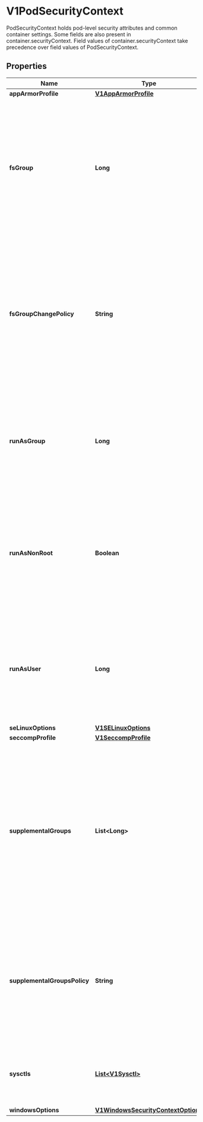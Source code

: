 

# V1PodSecurityContext

PodSecurityContext holds pod-level security attributes and common container settings. Some fields are also present in container.securityContext.  Field values of container.securityContext take precedence over field values of PodSecurityContext.

## Properties

| Name | Type | Description | Notes |
|------------ | ------------- | ------------- | -------------|
|**appArmorProfile** | [**V1AppArmorProfile**](V1AppArmorProfile.md) |  |  [optional] |
|**fsGroup** | **Long** | A special supplemental group that applies to all containers in a pod. Some volume types allow the Kubelet to change the ownership of that volume to be owned by the pod:  1. The owning GID will be the FSGroup 2. The setgid bit is set (new files created in the volume will be owned by FSGroup) 3. The permission bits are OR&#39;d with rw-rw----  If unset, the Kubelet will not modify the ownership and permissions of any volume. Note that this field cannot be set when spec.os.name is windows. |  [optional] |
|**fsGroupChangePolicy** | **String** | fsGroupChangePolicy defines behavior of changing ownership and permission of the volume before being exposed inside Pod. This field will only apply to volume types which support fsGroup based ownership(and permissions). It will have no effect on ephemeral volume types such as: secret, configmaps and emptydir. Valid values are \&quot;OnRootMismatch\&quot; and \&quot;Always\&quot;. If not specified, \&quot;Always\&quot; is used. Note that this field cannot be set when spec.os.name is windows. |  [optional] |
|**runAsGroup** | **Long** | The GID to run the entrypoint of the container process. Uses runtime default if unset. May also be set in SecurityContext.  If set in both SecurityContext and PodSecurityContext, the value specified in SecurityContext takes precedence for that container. Note that this field cannot be set when spec.os.name is windows. |  [optional] |
|**runAsNonRoot** | **Boolean** | Indicates that the container must run as a non-root user. If true, the Kubelet will validate the image at runtime to ensure that it does not run as UID 0 (root) and fail to start the container if it does. If unset or false, no such validation will be performed. May also be set in SecurityContext.  If set in both SecurityContext and PodSecurityContext, the value specified in SecurityContext takes precedence. |  [optional] |
|**runAsUser** | **Long** | The UID to run the entrypoint of the container process. Defaults to user specified in image metadata if unspecified. May also be set in SecurityContext.  If set in both SecurityContext and PodSecurityContext, the value specified in SecurityContext takes precedence for that container. Note that this field cannot be set when spec.os.name is windows. |  [optional] |
|**seLinuxOptions** | [**V1SELinuxOptions**](V1SELinuxOptions.md) |  |  [optional] |
|**seccompProfile** | [**V1SeccompProfile**](V1SeccompProfile.md) |  |  [optional] |
|**supplementalGroups** | **List&lt;Long&gt;** | A list of groups applied to the first process run in each container, in addition to the container&#39;s primary GID and fsGroup (if specified).  If the SupplementalGroupsPolicy feature is enabled, the supplementalGroupsPolicy field determines whether these are in addition to or instead of any group memberships defined in the container image. If unspecified, no additional groups are added, though group memberships defined in the container image may still be used, depending on the supplementalGroupsPolicy field. Note that this field cannot be set when spec.os.name is windows. |  [optional] |
|**supplementalGroupsPolicy** | **String** | Defines how supplemental groups of the first container processes are calculated. Valid values are \&quot;Merge\&quot; and \&quot;Strict\&quot;. If not specified, \&quot;Merge\&quot; is used. (Alpha) Using the field requires the SupplementalGroupsPolicy feature gate to be enabled and the container runtime must implement support for this feature. Note that this field cannot be set when spec.os.name is windows. |  [optional] |
|**sysctls** | [**List&lt;V1Sysctl&gt;**](V1Sysctl.md) | Sysctls hold a list of namespaced sysctls used for the pod. Pods with unsupported sysctls (by the container runtime) might fail to launch. Note that this field cannot be set when spec.os.name is windows. |  [optional] |
|**windowsOptions** | [**V1WindowsSecurityContextOptions**](V1WindowsSecurityContextOptions.md) |  |  [optional] |



